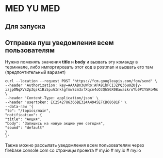 # MED YU MED

## Для запуска

## Отправка пуш уведомления всем пользователям

Нужно поменять значения **title** и **body** и вызвать эту команду в терминале, либо импортировать этот код в postman и вызвать его там (предпочтительный вариант) 

```
curl --location --request POST 'https://fcm.googleapis.com/fcm/send' \
--header 'Authorization: key=AAAABn3uWRo:APA91bFCIJZPQ36uUZUjy-izjpONqXVs2pZqzk1Bi5puAInklgfmwSzm3xfXqcn4oO3Qh5GX0BawaikroYL0PIY5KoMAaEWDWdF1K1JDy6SPniXcqJgelAyQqiqmgFOS0M362vetlRaH' \
--header 'Content-Type: application/json' \
--header 'usertoken: EC2542786366BE324A4945EFCB68681F' \
--data-raw '{
"to": "/topics/main",
"notification": {
"title": "Акция",
"body": "Запишись на новую акцию уже сегодня",
"sound": "default"
}
}'
```

Также можно рассылать уведомления всем пользователям через firebase.console.com со страницы проекта
#   m y . i o  
 #   m y . i o  
 #   m y . i o  
 